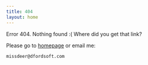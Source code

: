 ```yaml
---
title: 404
layout: home
---
```


Error 404. Nothing found :( Where did you get that link?

Please go to [homepage](/) or email me:

    missdeer@dfordsoft.com

